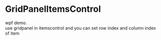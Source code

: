 # GridPanelItemsControl
wpf demo.  
use gridpanel in itemscontrol and you can set row index and column index of item
